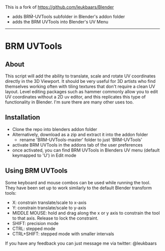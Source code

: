 This is a fork of https://github.com/leukbaars/Blender

* adds BRḾ-UVTools subfolder in Blender's addon folder
* adds the BRM UVTools into Blender's UV Menu

---

# BRM UVTools

## About
This script will add the ability to translate, scale and rotate UV coordinates directly in the 3D Viewport. It should be very useful for 3D artists who find themselves working often with tiling textures that don't require a clean UV layout. Level editing packages such as hammer commonly allow you to edit UV coordinates without a 2D uv editor, and this replicates this type of functionality in Blender. I'm sure there are many other uses too.

## Installation
* Clone the repo into blenders addon folder
* Alternatively, download as a zip and extract it into the addon folder
    * rename 'BRM-UVTools-master' folder to just 'BRM-UVTools'
* activate BRM UVTools in the addons tab of the user preferences
* once activated, you can find BRM UVTools in Blenders UV menu (default keymapped to 'U') in Edit mode

## Using BRM UVTools

Some keyboard and mouse combos can be used while running the tool. They have been set up to work similarly to the default Blender transform tools:

* X: constrain translate/scale to x-axis
* Y: constrain translate/scale to y-axis
* MIDDLE MOUSE: hold and drag along the x or y axis to constrain the tool to that axis. Release to lock the constraint. 
* SHIFT: precision mode
* CTRL: stepped mode
* CTRL+SHIFT: stepped mode with smaller intervals

If you have any feedback you can just message me via twitter: @leukbaars
